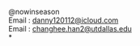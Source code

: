 @nowinseason <br/>
Email : danny120112@icloud.com <br/>
Email : changhee.han2@utdallas.edu <br/>
* 
